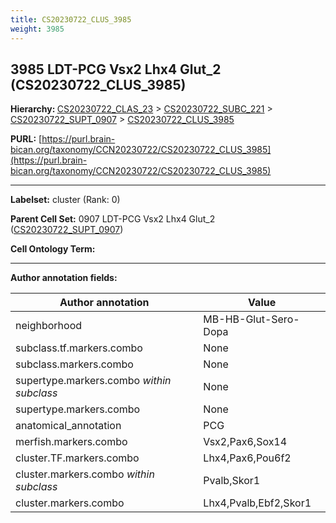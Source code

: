 ```yaml
---
title: CS20230722_CLUS_3985
weight: 3985
---
```

## 3985 LDT-PCG Vsx2 Lhx4 Glut_2 (CS20230722_CLUS_3985)
<b>Hierarchy: </b>
[CS20230722_CLAS_23](../CS20230722_CLAS_23) >
[CS20230722_SUBC_221](../CS20230722_SUBC_221) >
[CS20230722_SUPT_0907](../CS20230722_SUPT_0907) >
[CS20230722_CLUS_3985](../CS20230722_CLUS_3985)

**PURL:** [https://purl.brain-bican.org/taxonomy/CCN20230722/CS20230722_CLUS_3985](https://purl.brain-bican.org/taxonomy/CCN20230722/CS20230722_CLUS_3985)

---


**Labelset:** cluster (Rank: 0)

**Parent Cell Set:** 0907 LDT-PCG Vsx2 Lhx4 Glut_2 ([CS20230722_SUPT_0907](../CS20230722_SUPT_0907))



**Cell Ontology Term:** 

[MARKER GENES.]: #


---

[TRANSFERRED ANNOTATIONS.]: #


[AUTHOR ANNOTATION FIELDS.]: #


**Author annotation fields:**

| Author annotation | Value |
|-------------------|-------|
|neighborhood|MB-HB-Glut-Sero-Dopa|
|subclass.tf.markers.combo|None|
|subclass.markers.combo|None|
|supertype.markers.combo _within subclass_|None|
|supertype.markers.combo|None|
|anatomical_annotation|PCG|
|merfish.markers.combo|Vsx2,Pax6,Sox14|
|cluster.TF.markers.combo|Lhx4,Pax6,Pou6f2|
|cluster.markers.combo _within subclass_|Pvalb,Skor1|
|cluster.markers.combo|Lhx4,Pvalb,Ebf2,Skor1|
